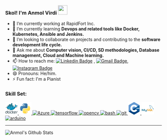 ### Skol! I'm Anmol Virdi <img src="https://raw.githubusercontent.com/MartinHeinz/MartinHeinz/master/wave.gif" width="30px" height="30px">

- 🔭 I’m currently working at RapidFort Inc.
- 🌱 I’m currently learning **Devops and related tools like Docker, Kubernetes, Ansible and Jenkins.**
- 👯 I’m looking to collaborate on projects and contributing to the **software development life cycle.**
- 💬 Ask me about **Computer vision, CI/CD, SD methodologies, Database management, Cloud and Machine learning.** 
- 📫 How to reach me: [![Linkedin Badge](https://img.shields.io/badge/-LinkedIn-blue?style=flat-square&logo=Linkedin&logoColor=white&link=)](https://www.linkedin.com/in/anmol-virdi-10b4a719b/) , [![Gmail Badge](https://img.shields.io/badge/-Gmail-c14438?style=flat-square&logo=Gmail&logoColor=white&link=mailto:anmolvirdi70@gmail.com)](mailto:anmolvirdi70@gmail.com), [![Instagram Badge](https://img.shields.io/badge/Instagram-%23E4405F.svg?&style=flat-square&logo=instagram&logoColor=white)](https://www.instagram.com/_anmolvirdi_/)
- 😄 Pronouns: He/him.
- ⚡ Fun fact: I'm a Pianist

### Skill Set:

</a> <a href="https://www.docker.com/" target="_blank"> <img src="https://raw.githubusercontent.com/devicons/devicon/master/icons/docker/docker-original-wordmark.svg" alt="docker" width="40" height="40"/> </a>
<a href="https://www.python.org" target="_blank"> <img src="https://raw.githubusercontent.com/devicons/devicon/master/icons/python/python-original.svg" alt="python" width="40" height="40"/> </a> 
<a href="https://azure.microsoft.com/" target="_blank"> <img src="https://www.vectorlogo.zone/logos/microsoft_azure/microsoft_azure-icon.svg" alt="Azure" width="40" height="40"/> </a> 
<a href="https://www.tensorflow.org" target="_blank"> <img src="https://www.vectorlogo.zone/logos/tensorflow/tensorflow-icon.svg" alt="tensorflow" width="40" height="40"/> </a> 
<a href="https://opencv.org/" target="_blank"> <img src="https://www.vectorlogo.zone/logos/opencv/opencv-icon.svg" alt="opencv" width="40" height="40"/> </a>
<a href="https://www.gnu.org/software/bash/" target="_blank"> <img src="https://www.vectorlogo.zone/logos/gnu_bash/gnu_bash-icon.svg" alt="bash" width="40" height="40"/> </a> 
<a href="https://git-scm.com/" target="_blank"> <img src="https://www.vectorlogo.zone/logos/git-scm/git-scm-icon.svg" alt="git" width="40" height="40"/> </a> 
<a href="https://www.w3schools.com/cpp/" target="_blank"> <img src="https://raw.githubusercontent.com/devicons/devicon/master/icons/cplusplus/cplusplus-original.svg" alt="cplusplus" width="40" height="40"/> </a>
<a href="https://www.mysql.com/" target="_blank"> <img src="https://raw.githubusercontent.com/devicons/devicon/master/icons/mysql/mysql-original-wordmark.svg" alt="mysql" width="40" height="40"/>   </a>
<a href="https://www.arduino.cc/" target="_blank"> <img src="https://cdn.worldvectorlogo.com/logos/arduino-1.svg" alt="arduino" width="40" height="40"/> </a>
<!---<a href="https://kubernetes.io" target="_blank"> <img src="https://www.vectorlogo.zone/logos/kubernetes/kubernetes-icon.svg" alt="kubernetes" width="40" height="40"/> </a>--->
---

<img align='left' alt="Anmol's Github Stats" src="https://github-readme-stats.vercel.app/api?username=AnmolVirdi&show_icons=true&high_border=true&theme=react">
